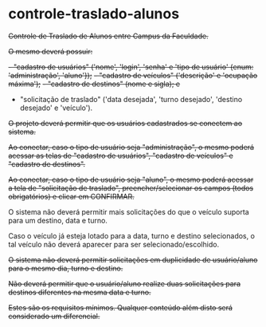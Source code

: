 # controle-traslado-alunos
~~Controle de Traslado de Alunos entre Campus da Faculdade.~~

~~O mesmo deverá possuir:~~

~~- "cadastro de usuários" ('nome', 'login', 'senha' e 'tipo de usuário' {enum: 'administração', 'aluno'});~~
~~- "cadastro de veículos" ('descrição' e 'ocupação máxima');~~
~~- "cadastro de destinos" (nome e sigla); e~~
- "solicitação de traslado" ('data desejada', 'turno desejado', 'destino desejado' e 'veículo').

~~O projeto deverá permitir que os usuários cadastrados se conectem ao sistema.~~

~~Ao conectar, caso o tipo de usuário seja "administração", o mesmo poderá acessar as telas de "cadastro de usuários", "cadastro de veículos" e "cadastro de destinos".~~

~~Ao conectar, caso o tipo de usuário seja "aluno", o mesmo poderá acessar a tela de "solicitação de traslado", preencher/selecionar os campos (todos obrigatórios) e clicar em CONFIRMAR.~~

O sistema não deverá permitir mais solicitações do que o veículo suporta para um destino, data e turno.

Caso o veículo já esteja lotado para a data, turno e destino selecionados, o tal veículo não deverá aparecer para ser selecionado/escolhido.

~~O sistema não deverá permitir solicitações em duplicidade de usuário/aluno para o mesmo dia, turno e destino.~~

~~Não deverá permitir que o usuário/aluno realize duas solicitações para destinos diferentes na mesma data e turno.~~

~~Estes são os requisitos mínimos.  Qualquer conteúdo além disto será considerado um diferencial.~~
